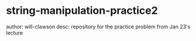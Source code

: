 # string-manipulation-practice2

author: will-clawson
desc: repository for the practice problem from Jan 23's lecture

